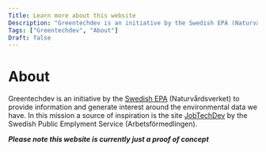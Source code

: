 ```yaml
---
Title: Learn more about this website
Description: "Greentechdev is an initiative by the Swedish EPA (Naturvårdsverket) to provide information and generate interest around the environmental data we have"
Tags: ["Greentechdev", "About"]
Draft: false
---
```


# About

Greentechdev is an initiative by the [Swedish EPA](https://www.naturvardsverket.se) (Naturvårdsverket) to provide information and generate interest around the environmental data we have. In this mission a source of inspiration is the site [JobTechDev](https://jobtechdev.se) by the Swedish Public Emplyment Service (Arbetsförmedlingen).


  **_Please note this website is currently just a proof of concept_**

